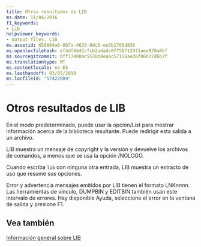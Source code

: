 ```yaml
---
title: Otros resultados de LIB
ms.date: 11/04/2016
f1_keywords:
- Lib
helpviewer_keywords:
- output files, LIB
ms.assetid: 656864a6-0b7a-4633-8dc6-ee3b1766d836
ms.openlocfilehash: ef4df8441cfcb2adadc07758712971aee870a8bf
ms.sourcegitcommit: bff17488ac5538b8eaac57156a4d6f06b37d6b7f
ms.translationtype: MT
ms.contentlocale: es-ES
ms.lasthandoff: 03/05/2019
ms.locfileid: "57422089"
---
```

# <a name="other-lib-output"></a>Otros resultados de LIB

En el modo predeterminado, puede usar la opción/List para mostrar información acerca de la biblioteca resultante. Puede redirigir esta salida a un archivo.

LIB muestra un mensaje de copyright y la versión y devuelve los archivos de comandos, a menos que se usa la opción /NOLOGO.

Cuando escriba `lib` con ninguna otra entrada, LIB muestra un extracto de uso que resume sus opciones.

Error y advertencia mensajes emitidos por LIB tienen el formato LNK*nnnn*. Las herramientas de vínculo, DUMPBIN y EDITBIN también usan este intervalo de errores. Hay disponible Ayuda, seleccione el error en la ventana de salida y presione F1.

## <a name="see-also"></a>Vea también

[Información general sobre LIB](../../build/reference/overview-of-lib.md)

